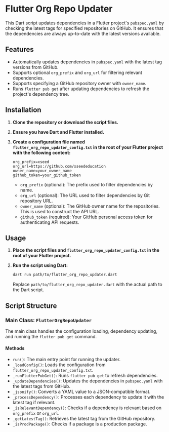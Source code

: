 
# Flutter Org Repo Updater

This Dart script updates dependencies in a Flutter project's `pubspec.yaml` by checking the latest tags for specified repositories on GitHub. It ensures that the dependencies are always up-to-date with the latest versions available.

## Features

- Automatically updates dependencies in `pubspec.yaml` with the latest tag versions from GitHub.
- Supports optional `org_prefix` and `org_url` for filtering relevant dependencies.
- Supports specifying a GitHub repository owner with `owner_name`.
- Runs `flutter pub get` after updating dependencies to refresh the project's dependency tree.

## Installation

1. **Clone the repository or download the script files.**

2. **Ensure you have Dart and Flutter installed.**

3. **Create a configuration file named `flutter_org_repo_updater_config.txt` in the root of your Flutter project with the following content:**

   ```plaintext
   org_prefix=xseed
   org_url=https://github.com/xseededucation
   owner_name=your_owner_name
   github_token=your_github_token
   ```

   - `org_prefix` (optional): The prefix used to filter dependencies by name.
   - `org_url` (optional): The URL used to filter dependencies by Git repository URL.
   - `owner_name` (optional): The GitHub owner name for the repositories. This is used to construct the API URL.
   - `github_token` (required): Your GitHub personal access token for authenticating API requests.

## Usage

1. **Place the script files and `flutter_org_repo_updater_config.txt` in the root of your Flutter project.**

2. **Run the script using Dart:**

   ```bash
   dart run path/to/flutter_org_repo_updater.dart
   ```

   Replace `path/to/flutter_org_repo_updater.dart` with the actual path to the Dart script.

## Script Structure

### Main Class: `FlutterOrgRepoUpdater`

The main class handles the configuration loading, dependency updating, and running the `flutter pub get` command.

#### Methods

- `run()`: The main entry point for running the updater.
- `_loadConfig()`: Loads the configuration from `flutter_org_repo_updater_config.txt`.
- `_runFlutterPubGet()`: Runs `flutter pub get` to refresh dependencies.
- `_updateDependencies()`: Updates the dependencies in `pubspec.yaml` with the latest tags from GitHub.
- `_jsonify()`: Converts a YAML value to a JSON-compatible format.
- `_processDependency()`: Processes each dependency to update it with the latest tag if relevant.
- `_isRelevantDependency()`: Checks if a dependency is relevant based on `org_prefix` or `org_url`.
- `_getLatestTag()`: Retrieves the latest tag from the GitHub repository.
- `_isProdPackage()`: Checks if a package is a production package.
